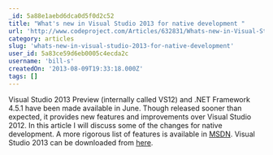 ```yaml
---
_id: 5a88e1aebd6dca0d5f0d2c52
title: "What's new in Visual Studio 2013 for native development "
url: 'http://www.codeproject.com/Articles/632831/Whats-new-in-Visual-Studio-2013-for-native-develop'
category: articles
slug: 'whats-new-in-visual-studio-2013-for-native-development'
user_id: 5a83ce59d6eb0005c4ecda2c
username: 'bill-s'
createdOn: '2013-08-09T19:33:18.000Z'
tags: []
---
```


Visual Studio 2013 Preview (internally called VS12) and .NET Framework 4.5.1 have been made available in June. Though released sooner than expected, it provides new features and improvements over Visual Studio 2012. In this article I will discuss some of the changes for native development. A more rigorous list of features is available in <a href="http://msdn.microsoft.com/en-us/library/vstudio/hh409293(v=vs.120).aspx">MSDN</a>. Visual Studio 2013 can be downloaded from <a href="http://www.microsoft.com/visualstudio/eng/2013-downloads">here</a>.
